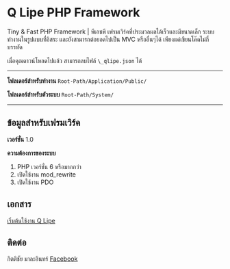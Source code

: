 # Q Lipe PHP Framework
Tiny &amp; Fast PHP Framework | พีเอชพี เฟรมเวิร์คที่ประมวลผลได้เร็วและมีขนาดเล็ก
ระบบทำงานในรูปแบบที่อิสระ และยังสามารถต่อยอดไปเป็น MVC หรืออื่นๆได้ เพียงแค่เขียนโค๊ดไม่กี่บรรทัด

เมื่อคุณดาวน์โหลดไปแล้ว สามารถลบไฟล์ `` \_qlipe.json `` ได้

---

**โฟลเดอร์สำหรับทำงาน** `` Root-Path/Application/Public/ ``

**โฟลเดอร์สำหรับตัวระบบ** `` Root-Path/System/ ``

---


## ข้อมูลสำหรับเฟรมเวิร์ค
**เวอร์ชั่น** 1.0

**ความต้องการของระบบ**
1. PHP เวอร์ชั่น 6 หรือมากกว่า
2. เปิดใช้งาน mod_rewrite
3. เปิดใช้งาน PDO

## เอกสาร
[เริ่มต้นใช้งาน Q Lipe](https://kittichai-malain.gitbook.io/q-lipe/)

## ติดต่อ
กิตติชัย มาละอินทร์ [Facebook](https://www.facebook.com/frammhe)
